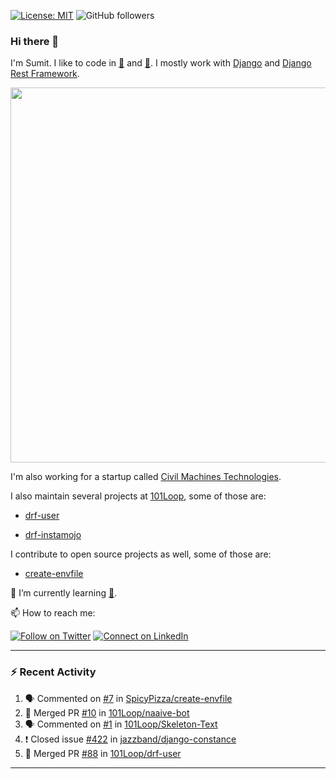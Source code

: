 [![License: MIT](https://img.shields.io/badge/License-MIT-yellow.svg)](https://opensource.org/licenses/MIT)
![GitHub followers](https://img.shields.io/github/followers/sumit4613?style=social)

### Hi there 👋

I'm Sumit. I like to code in [:snake:](https://python.org/) and [:rabbit:](https://golang.org). I mostly work with [Django](https://djangoproject.com) and [Django Rest Framework](https://www.django-rest-framework.org/).

<p align="center">
  <img width="600" src="https://static.djangoproject.com/img/logos/django-logo-negative.png">
</p>

I'm also working for a startup called [Civil Machines Technologies](https://civilmachines.com/).

I also maintain several projects at [101Loop](https://github.com/101loop/), some of those are:

- [drf-user](https://github.com/101loop/drf-user)

- [drf-instamojo ](https://github.com/101loop/drf-instamojo)

I contribute to open source projects as well, some of those are:

- [create-envfile](https://github.com/SpicyPizza/create-envfile)

🔭 I’m currently learning [:rabbit:](https://golang.org).

📫 How to reach me:

[![Follow on Twitter](https://img.shields.io/badge/--twitter?label=Twitter&logo=Twitter&style=social)](https://twitter.com/sumitsingh4613) [![Connect on LinkedIn](https://img.shields.io/badge/--linkedin?label=LinkedIn&logo=LinkedIn&style=social)](https://www.linkedin.com/in/sumit4613)


---

### :zap: Recent Activity

<!--START_SECTION:activity-->
1. 🗣 Commented on [#7](https://github.com/SpicyPizza/create-envfile/issues/7) in [SpicyPizza/create-envfile](https://github.com/SpicyPizza/create-envfile)
2. 🎉 Merged PR [#10](https://github.com/101Loop/naaive-bot/pull/10) in [101Loop/naaive-bot](https://github.com/101Loop/naaive-bot)
3. 🗣 Commented on [#1](https://github.com/101Loop/Skeleton-Text/issues/1) in [101Loop/Skeleton-Text](https://github.com/101Loop/Skeleton-Text)
4. ❗️ Closed issue [#422](https://github.com/jazzband/django-constance/issues/422) in [jazzband/django-constance](https://github.com/jazzband/django-constance)
5. 🎉 Merged PR [#88](https://github.com/101Loop/drf-user/pull/88) in [101Loop/drf-user](https://github.com/101Loop/drf-user)
<!--END_SECTION:activity-->

---

